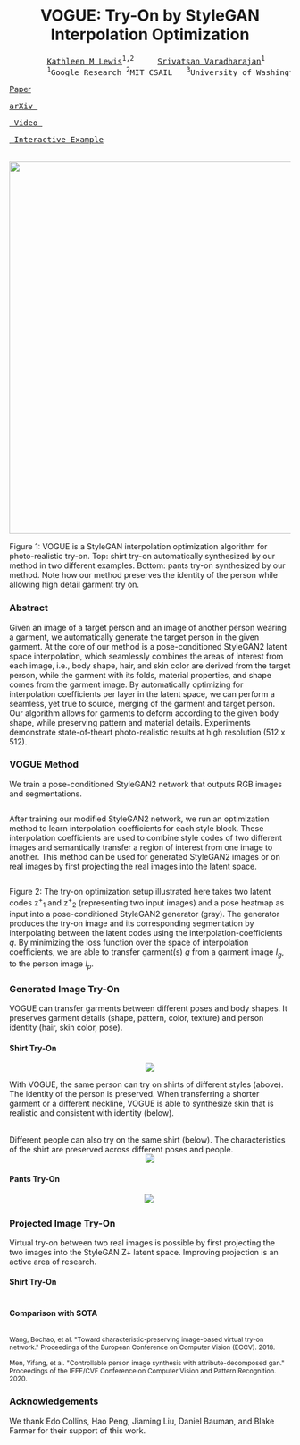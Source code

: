 <h1 align="center">VOGUE: Try-On by StyleGAN Interpolation Optimization</h1>

<pre class="major">
  		<a href="https://katiemlewis.github.io/" target="_blank" class="authors">Kathleen M Lewis</a><sup>1,2</sup>		<a href="https://www.linkedin.com/in/srivatsan-varadharajan-9a570818" target="_blank" class="authors">Srivatsan Varadharajan</a><sup>1</sup>		<a href="https://sites.google.com/view/irakemelmacher/home" target="_blank" class="authors">Ira Kemelmacher-Shlizerman</a><sup>1,3</sup>
  		<sup>1</sup>Google Research	<sup>2</sup>MIT CSAIL 	<sup>3</sup>University of Washington
</pre>
<div id="buttons">
	</pre><a href="static_files/resources/VOGUE-virtual-try-on.pdf" target="_blank" class="button big wide smooth-scroll-middle"> Paper </a> </pre>
    <pre><a href="http://arxiv.org/abs/2101.02285" target="_blank" class="button big wide smooth-scroll-middle">arXiv </a> </pre>
    <pre><a href="https://youtu.be/AWd7x_3GaZk" target="_blank" class="button big wide smooth-scroll-middle"> Video </a> </pre>
    <pre><a href="demo_rewrite.html" target="_blank" class="button big wide smooth-scroll-middle"> Interactive Example</a> </pre>
</div>
<br>

<div align="center">
	<img border=0 src="ui/VOGUE.png" width="666">
</div>

Figure 1: VOGUE is a StyleGAN interpolation optimization algorithm for photo-realistic try-on. Top: shirt try-on automatically synthesized by our method in two different examples. Bottom: pants try-on synthesized by our method. Note how our method preserves the identity of the person while allowing high detail garment try on.

### Abstract

Given an image of a target person and an image of another person wearing a garment, we automatically generate the target person in the given garment. At the core of our method is a pose-conditioned StyleGAN2 latent space interpolation, which seamlessly combines the areas of interest from each image, i.e., body shape, hair, and skin color are derived from the target person, while the garment with its folds, material properties, and shape comes from the garment image. By automatically optimizing for interpolation coefficients per layer in the latent space, we can perform a seamless, yet true to source, merging of the garment and target person. Our algorithm allows for garments to deform according to the given body shape, while preserving pattern and material details. Experiments demonstrate state-of-theart photo-realistic results at high resolution (512 x 512).

### VOGUE Method
<div class="abstract">
	<p>We train a pose-conditioned StyleGAN2 network that outputs RGB images and segmentations.</p>
	<img src="static_files/resources/stylegan.png" alt="" />
	<p>After training our modified StyleGAN2 network, we run an optimization method to learn interpolation coefficients for each style block. These interpolation coefficients are used to combine style codes of two different images and semantically transfer a region of interest from one image to another. This method can be used for generated StyleGAN2 images or on real images by first projecting the real images into the latent space.  </p>
	<img src="static_files/resources/optimization.png" alt="">
</div>

Figure 2: The try-on optimization setup illustrated here takes two latent codes z<sup>+</sup><sub>1</sub> and z<sup>+</sup><sub>2</sub> (representing two input images) and a pose heatmap as input into a pose-conditioned StyleGAN2 generator (gray). The generator produces the try-on image and its corresponding segmentation by interpolating between the latent codes using the interpolation-coefficients <i>q</i>. By minimizing the loss function over the space of interpolation coefficients, we are able to transfer garment(s) <i>g</i> from a garment image <i>I<sub>g</sub></i>, to the person image <i>I<sub>p</sub></i>.

### Generated Image Try-On

<p>VOGUE can transfer garments between different poses and body shapes. It preserves garment details (shape, pattern, color, texture) and person identity (hair, skin color, pose). </p>
	
#### Shirt Try-On
<div align="center">
    <img class="gif" src="static_files/resources/demo-shirts-slow.gif">
</div>

With VOGUE, the same person can try on shirts of different styles (above). The identity of the person is preserved. When transferring a shorter garment or a different neckline, VOGUE is able to synthesize skin that is realistic and consistent with identity (below). 

<br>
<div align="center">
	<img src="static_files/resources/shirt-tryon.png" alt="">
</div>
Different people can also try on the same shirt (below). The characteristics of the shirt are preserved across different poses and people.

<div align="center">
    <img class="gif" src="static_files/resources/demo-shirts-different-people-slow.gif">
</div>

#### Pants Try-On
<div align="center">
	<img class="gif" src="static_files/resources/demo-pants-slow.gif">
	<img src="static_files/resources/pants_tryon.png" alt="">
</div>

### Projected Image Try-On

Virtual try-on between two real images is possible by first projecting the two images into the StyleGAN Z+ latent space. Improving projection is an active area of research.

#### Shirt Try-On
<img src="static_files/resources/tryon_real.png" alt="">

#### Comparison with SOTA
<img src="static_files/resources/sota_comparison.png" alt="">
<p>
	<small>
		Wang, Bochao, et al. "Toward characteristic-preserving image-based virtual try-on network." Proceedings of the European Conference on Computer Vision (ECCV). 2018. <br>
		<br>Men, Yifang, et al. "Controllable person image synthesis with attribute-decomposed gan." Proceedings of the IEEE/CVF Conference on Computer Vision and Pattern Recognition. 2020.	
	</small>
</p>



### Acknowledgements

We thank Edo Collins, Hao Peng, Jiaming Liu, Daniel Bauman, and Blake Farmer for their support of this work.
